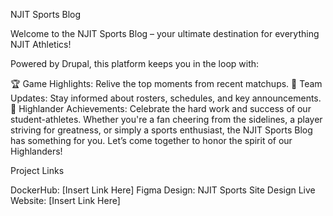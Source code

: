 NJIT Sports Blog

Welcome to the NJIT Sports Blog – your ultimate destination for everything NJIT Athletics!

Powered by Drupal, this platform keeps you in the loop with:

🏆 Game Highlights: Relive the top moments from recent matchups.
📣 Team Updates: Stay informed about rosters, schedules, and key announcements.
🎉 Highlander Achievements: Celebrate the hard work and success of our student-athletes.
Whether you're a fan cheering from the sidelines, a player striving for greatness, or simply a sports enthusiast, the NJIT Sports Blog has something for you. Let’s come together to honor the spirit of our Highlanders!

Project Links

DockerHub: [Insert Link Here]
Figma Design: NJIT Sports Site Design
Live Website: [Insert Link Here]
